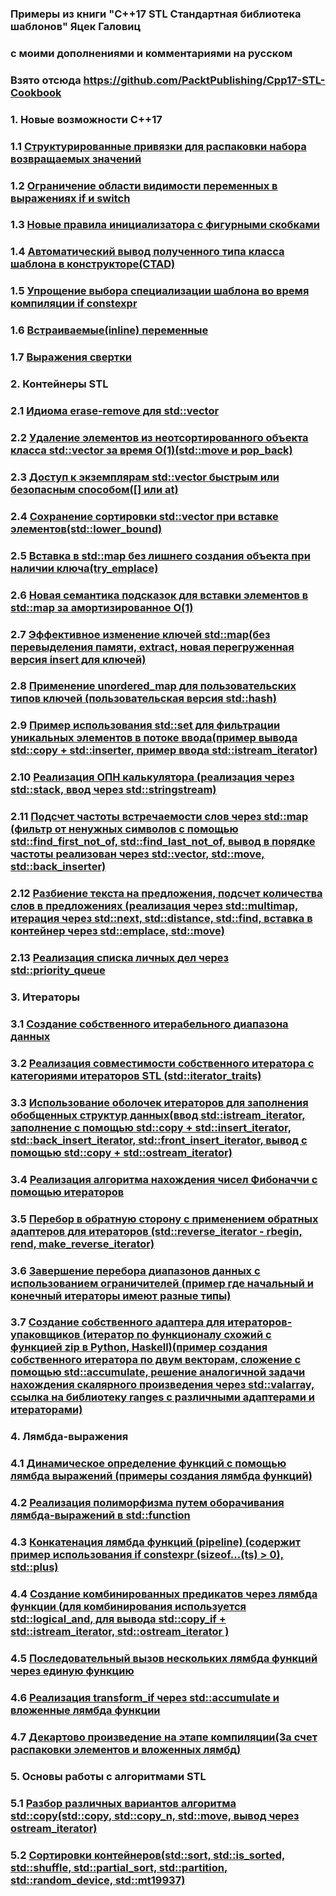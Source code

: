 ### Примеры из книги "C++17 STL Стандартная библиотека шаблонов" Яцек Галовиц
### с моими дополнениями и комментариями на русском
### Взято отсюда https://github.com/PacktPublishing/Cpp17-STL-Cookbook

### 1. Новые возможности C++17
### 1.1 [Структурированные привязки для распаковки набора возвращаемых значений](https://github.com/superpavelka/C-17_STL_Samples/blob/main/Chapter01-Structured_bindings/1.cpp)
### 1.2 [Ограничение области видимости переменных в выражениях if и switch](https://github.com/superpavelka/C-17_STL_Samples/blob/main/Chapter01-if_switch_initializer/1.cpp)
### 1.3 [Новые правила инициализатора с фигурными скобками](https://github.com/superpavelka/C-17_STL_Samples/blob/main/Chapter01-New_iniatialiazer_rules/1.cpp)
### 1.4 [Автоматический вывод полученного типа класса шаблона в конструкторе(CTAD)](https://github.com/superpavelka/C-17_STL_Samples/tree/main/Chapter01-Template_class_type_deduction/1.cpp)
### 1.5 [Упрощение выбора специализации шаблона во время компиляции if constexpr](https://github.com/superpavelka/C-17_STL_Samples/tree/main/Chapter01-if_constexpr/1.cpp)
### 1.6 [Встраиваемые(inline) переменные](https://github.com/superpavelka/C-17_STL_Samples/blob/main/Chapter01-Inline_variable/1.h)
### 1.7 [Выражения свертки](https://github.com/superpavelka/C-17_STL_Samples/blob/main/Chapter01-Fold_expressions/1.cpp)
### 2. Контейнеры STL
### 2.1 [Идиома erase-remove для std::vector](https://github.com/superpavelka/C-17_STL_Samples/blob/main/Chapter02-Erase_remove_idiom/Erase-remove-idiom.cpp)
### 2.2 [Удаление элементов из неотсортированного объекта класса std::vector за время O(1)(std::move и pop_back)](https://github.com/superpavelka/C-17_STL_Samples/blob/main/Chapter02-Quick_delete_from_unordered_vector_O(1)/Quick_delete_from_unordered_vector_O(1).cpp)
### 2.3 [Доступ к экземплярам std::vector быстрым или безопасным способом([] или at)](https://github.com/superpavelka/C-17_STL_Samples/blob/main/Chapter02-Vector_access_fast_or_safe/Vector_access_fast_or_safe.cpp)
### 2.4 [Сохранение сортировки std::vector при вставке элементов(std::lower_bound)](https://github.com/superpavelka/C-17_STL_Samples/blob/main/Chapter02-Keep_vector_sorted/Keep_vector_sorted.cpp)
### 2.5 [Вставка в std::map без лишнего создания объекта при наличии ключа(try_emplace)](https://github.com/superpavelka/C-17_STL_Samples/blob/main/Chapter02-Efficient_insert_or_reassign_to_map/Chapter02-Efficient_insert_or_reassign_to_map.cpp)
### 2.6 [Новая семантика подсказок для вставки элементов в std::map за амортизированное O(1)](https://github.com/superpavelka/C-17_STL_Samples/blob/main/Chapter02-Map_insertion_hint/Map_insertion_hint.cpp)
### 2.7 [Эффективное изменение ключей std::map(без перевыделения памяти, extract, новая перегруженная версия insert для ключей)](https://github.com/superpavelka/C-17_STL_Samples/blob/main/Chapter02-Mapnode_key_modification/Mapnode_key_modification.cpp)
### 2.8 [Применение unordered_map для пользовательских типов ключей (пользовательская версия std::hash)](https://github.com/superpavelka/C-17_STL_Samples/blob/main/Chapter02-Custom_type_unordered_map/Custom_type_unordered_map.cpp)
### 2.9 [Пример использования std::set для фильтрации уникальных элементов в потоке ввода(пример вывода std::copy + std::inserter, пример ввода std::istream_iterator)](https://github.com/superpavelka/C-17_STL_Samples/blob/main/Chapter02-Filter_unique_user_input/Filter_unique_user_input.cpp)
### 2.10 [Реализация ОПН калькулятора (реализация через std::stack, ввод через std::stringstream)](https://github.com/superpavelka/C-17_STL_Samples/blob/main/Chapter02-Rpn_calculator_impl_with_stack/Rpn_calculator_impl_with_stack.cpp)
### 2.11 [Подсчет частоты встречаемости слов через std::map (фильтр от ненужных символов с помощью std::find_first_not_of, std::find_last_not_of, вывод в порядке частоты реализован через std::vector, std::move, std::back_inserter)](https://github.com/superpavelka/C-17_STL_Samples/blob/main/Chapter02-Word_frequency_counter_impl_map/Word_frequency_counter_impl_map.cpp)
### 2.12 [Разбиение текста на предложения, подсчет количества слов в предложениях (реализация через std::multimap, итерация через std::next, std::distance, std::find, вставка в контейнер через std::emplace, std::move)](https://github.com/superpavelka/C-17_STL_Samples/blob/main/Chapter02-Sentence_length_multimap/Sentence_length_multimap.cpp)
### 2.13 [Реализация списка личных дел через std::priority_queue](https://github.com/superpavelka/C-17_STL_Samples/blob/main/Chapter02-Personal_organiser_priority_queue/Personal_organiser_priority_queue.cpp)
### 3. Итераторы
### 3.1 [Создание собственного итерабельного диапазона данных](https://github.com/superpavelka/C-17_STL_Samples/blob/main/Chapter03-Own_iterable_range/Own_iterable_range.cpp)
### 3.2 [Реализация совместимости собственного итератора с категориями итераторов STL (std::iterator_traits)](https://github.com/superpavelka/C-17_STL_Samples/blob/main/Chapter03-Making_iterators_stl_compatible/Making_iterators_stl_compatible.cpp)
### 3.3 [Использование оболочек итераторов для заполнения обобщенных структур данных(ввод std::istream_iterator, заполнение с помощью std::copy + std::insert_iterator, std::back_insert_iterator, std::front_insert_iterator, вывод с помощью std::copy + std::ostream_iterator)](https://github.com/superpavelka/C-17_STL_Samples/blob/main/Chapter03-Iterator_wrapper/Iterator_wrapper.cpp)
### 3.4 [Реализация алгоритма нахождения чисел Фибоначчи с помощью итераторов](https://github.com/superpavelka/C-17_STL_Samples/blob/main/Chapter03-Algorithms_in_iterators_fibonacci/Algorithms_in_iterators_fibonacci.cpp)
### 3.5 [Перебор в обратную сторону с применением обратных адаптеров для итераторов (std::reverse_iterator - rbegin, rend, make_reverse_iterator)](https://github.com/superpavelka/C-17_STL_Samples/blob/main/Chapter03-Reverse_iterators/Reverse_iterators.cpp)
### 3.6 [Завершение перебора диапазонов данных с использованием ограничителей (пример где начальный и конечный итераторы имеют разные типы)](https://github.com/superpavelka/C-17_STL_Samples/blob/main/Chapter03-Iterator_sentinel/Iterator_sentinel.cpp)
### 3.7 [Создание собственного адаптера для итераторов-упаковщиков (итератор по функционалу схожий с функцией zip в Python, Haskell)(пример создания собственного итератора по двум векторам, сложение с помощью std::accumulate, решение аналогичной задачи нахождения скалярного произведения через std::valarray, ссылка на библиотеку ranges с различными адаптерами и итераторами)](https://github.com/superpavelka/C-17_STL_Samples/blob/main/Chapter03-Zip_iterator/Zip_iterator.cpp)
### 4. Лямбда-выражения
### 4.1 [Динамическое определение функций с помощью лямбда выражений (примеры создания лямбда функций)](https://github.com/superpavelka/C-17_STL_Samples/blob/main/Chapter04-Functions_on_runtime/Functions_on_runtime.cpp)
### 4.2 [Реализация полиморфизма путем оборачивания лямбда-выражений в std::function](https://github.com/superpavelka/C-17_STL_Samples/blob/main/Chapter04-Std_function/Std_function.cpp)
### 4.3 [Конкатенация лямбда функций (pipeline) (содержит пример использования if constexpr (sizeof...(ts) > 0), std::plus)](https://github.com/superpavelka/C-17_STL_Samples/blob/main/Chapter04-Lambda_concatenation/Lambda_concatenation.cpp)
### 4.4 [Создание комбинированных предикатов через лямбда функции (для комбинирования используется std::logical_and, для вывода std::copy_if + std::istream_iterator, std::ostream_iterator )](https://github.com/superpavelka/C-17_STL_Samples/blob/main/Chapter04-Combination_of_predicates/Combination_of_predicates.cpp)
### 4.5 [Последовательный вызов нескольких лямбда функций через единую функцию](https://github.com/superpavelka/C-17_STL_Samples/blob/main/Chapter04-Multicaller/multicaller.cpp)
### 4.6 [Реализация transform_if через std::accumulate и вложенные лямбда функции](https://github.com/superpavelka/C-17_STL_Samples/blob/main/Chapter04-Transform_if/transform_if.cpp)
### 4.7 [Декартово произведение на этапе компиляции(За счет распаковки элементов и вложенных лямбд)](https://github.com/superpavelka/C-17_STL_Samples/blob/main/Chapter04-Cartesian_product/cartesian_product.cpp)
### 5. Основы работы с алгоритмами STL
### 5.1 [Разбор различных вариантов алгоритма std::copy(std::copy, std::copy_n, std::move, вывод через ostream_iterator)](https://github.com/superpavelka/C-17_STL_Samples/blob/main/Chapter05-Copying_items/copying_items.cpp)
### 5.2 [Сортировки контейнеров(std::sort, std::is_sorted, std::shuffle, std::partial_sort, std::partition, std::random_device, std::mt19937)](https://github.com/superpavelka/C-17_STL_Samples/blob/main/Chapter05-Sorting_containers/sorting_containers.cpp)
